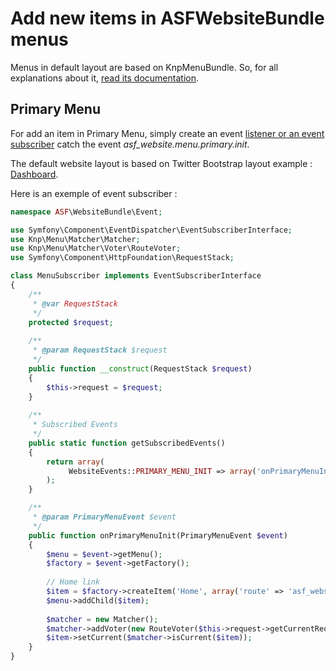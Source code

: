 # Add new items in ASFWebsiteBundle menus

Menus in default layout are based on KnpMenuBundle. So, for all explanations about it, [read its documentation](http://symfony.com/doc/master/bundles/KnpMenuBundle/index.html).

## Primary Menu

For add an item in Primary Menu, simply create an event [listener or an event subscriber](http://symfony.com/doc/current/cookbook/event_dispatcher/event_listener.html) catch the event *asf_website.menu.primary.init*.

The default website layout is based on Twitter Bootstrap layout example : [Dashboard](http://getbootstrap.com/examples/dashboard/).

Here is an exemple of event subscriber :

```php
namespace ASF\WebsiteBundle\Event;

use Symfony\Component\EventDispatcher\EventSubscriberInterface;
use Knp\Menu\Matcher\Matcher;
use Knp\Menu\Matcher\Voter\RouteVoter;
use Symfony\Component\HttpFoundation\RequestStack;

class MenuSubscriber implements EventSubscriberInterface
{
	/**
	 * @var RequestStack
	 */
	protected $request;
	
	/**
	 * @param RequestStack $request
	 */
	public function __construct(RequestStack $request)
	{
		$this->request = $request;
	}
	
	/**
	 * Subscribed Events
	 */
	public static function getSubscribedEvents()
	{
		return array(
			 WebsiteEvents::PRIMARY_MENU_INIT => array('onPrimaryMenuInit', 0)
		);
	}

	/**
	 * @param PrimaryMenuEvent $event
	 */
	public function onPrimaryMenuInit(PrimaryMenuEvent $event)
	{
		$menu = $event->getMenu();
		$factory = $event->getFactory();
		
		// Home link
		$item = $factory->createItem('Home', array('route' => 'asf_website_homepage'));
		$menu->addChild($item);
		
		$matcher = new Matcher();
		$matcher->addVoter(new RouteVoter($this->request->getCurrentRequest()));
		$item->setCurrent($matcher->isCurrent($item));
	}
}
```